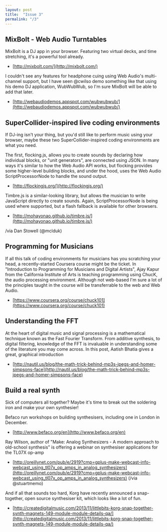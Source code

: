 ```yaml
---
layout: post
title:  "Issue 3"
permalink: "/3"
---
```


## MixBolt - Web Audio Turntables ##

MixBolt is a DJ app in your browser. Featuring two virtual decks, and
time stretching, it's a powerful tool already.

- [http://mixbolt.com/](http://mixbolt.com/)

I couldn't see any features for headphone cuing using Web Audio's
multi-channel support, but I have seen @cwilso demo something like
that using his demo DJ application, WubWubWub, so I'm sure MixBolt
will be able to add that later.

- [http://webaudiodemos.appspot.com/wubwubwub/](http://webaudiodemos.appspot.com/wubwubwub/)

## SuperCollider-inspired live coding environments ##

If DJ-ing isn't your thing, but you'd still like to perform music
using your browser, maybe these two SuperCollider-inspired coding
environments are what you need.

The first, flocking.js, allows you to create sounds by declaring how
individual blocks, or "unit generators", are connected using JSON. In
many ways it's similar to how the Web Audio API works, but flocking
provides some higher-level building blocks, and under the hood, uses
the Web Audio ScriptProcessorNode to handle the sound output.

- [http://flockingjs.org/](http://flockingjs.org/)

Timbre.js is a similar-looking library, but allows the musician to
write JavaScript directly to create sounds. Again, ScriptProcessorNode
is being used where supported, but a flash fallback is available for
other browsers.

- [http://mohayonao.github.io/timbre.js/](http://mohayonao.github.io/timbre.js/)

/via Dan Stowell (@mclduk)

## Programming for Musicians ##

If all this talk of coding environments for musicians has you
scratching your head, a recently-started Coursera course might be the
ticket. In "Introduction to Programming for Musicians and Digital
Artists", Ajay Kapur from the California Institute of Arts is teaching
programming using ChucK, the audio processing environment. Although
not web-based I'm sure a lot of the principles taught in the course
will be transferrable to the web and Web Audio.

- [https://www.coursera.org/course/chuck101](https://www.coursera.org/course/chuck101)

## Understanding the FFT ##

At the heart of digital music and signal processing is a mathematical
technique known as the Fast Fourier Transform. From additive
synthesis, to digital filtering, knowledge of the FFT is invaluable in
understanding some of the literature you may come across. In this
post, Aatish Bhatia gives a great, graphical introduction

- [http://nautil.us/blog/the-math-trick-behind-mp3s-jpegs-and-homer-simpsons-face](http://nautil.us/blog/the-math-trick-behind-mp3s-jpegs-and-homer-simpsons-face)

## Build a real synth ##

Sick of computers all together? Maybe it's time to break out the
soldering iron and make your own synthesier!

Befaco run workshops on building synthesisers, including one in London
in December.

- [http://www.befaco.org/en](http://www.befaco.org/en)

Ray Wilson, author of "Make: Analog Synthesizers - A modern approach
to old-school synthesis" is offering a webinar on synthesiser
applications for the TL07X op-amp

- [http://oreillynet.com/pub/e/2919?cmp=gplus-make-webcast-info-webcast_using_tl07x_op_amps_in_analog_synthesizers](http://oreillynet.com/pub/e/2919?cmp=gplus-make-webcast-info-webcast_using_tl07x_op_amps_in_analog_synthesizers) (/via @stuartmemo)

And if all that sounds too hard, Korg have recently announced a
snap-together, open source synthesiser kit, which looks like a lot of
fun.

- [http://createdigitalmusic.com/2013/11/littlebits-korg-snap-together-synth-magnets-149-module-module-details-qa/](http://createdigitalmusic.com/2013/11/littlebits-korg-snap-together-synth-magnets-149-module-module-details-qa/)
